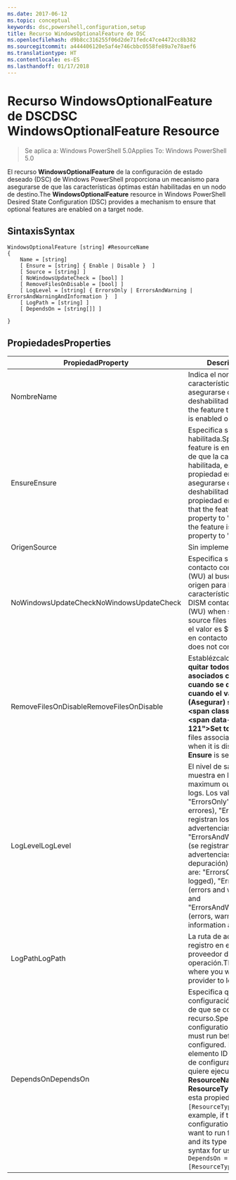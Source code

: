 ```yaml
---
ms.date: 2017-06-12
ms.topic: conceptual
keywords: dsc,powershell,configuration,setup
title: Recurso WindowsOptionalFeature de DSC
ms.openlocfilehash: d9b8cc316255f06d2de71fedc47ce4472cc8b382
ms.sourcegitcommit: a444406120e5af4e746cbbc0558fe89a7e78aef6
ms.translationtype: HT
ms.contentlocale: es-ES
ms.lasthandoff: 01/17/2018
---
```

# <a name="dsc-windowsoptionalfeature-resource"></a><span data-ttu-id="04691-103">Recurso WindowsOptionalFeature de DSC</span><span class="sxs-lookup"><span data-stu-id="04691-103">DSC WindowsOptionalFeature Resource</span></span>

> <span data-ttu-id="04691-104">Se aplica a: Windows PowerShell 5.0</span><span class="sxs-lookup"><span data-stu-id="04691-104">Applies To: Windows PowerShell 5.0</span></span>

<span data-ttu-id="04691-105">El recurso **WindowsOptionalFeature** de la configuración de estado deseado (DSC) de Windows PowerShell proporciona un mecanismo para asegurarse de que las características óptimas están habilitadas en un nodo de destino.</span><span class="sxs-lookup"><span data-stu-id="04691-105">The **WindowsOptionalFeature** resource in Windows PowerShell Desired State Configuration (DSC) provides a mechanism to ensure that optional features are enabled on a target node.</span></span>

## <a name="syntax"></a><span data-ttu-id="04691-106">Sintaxis</span><span class="sxs-lookup"><span data-stu-id="04691-106">Syntax</span></span>

```
WindowsOptionalFeature [string] #ResourceName
{
    Name = [string]
    [ Ensure = [string] { Enable | Disable }  ]
    [ Source = [string] ]
    [ NoWindowsUpdateCheck = [bool] ]
    [ RemoveFilesOnDisable = [bool] ]
    [ LogLevel = [string] { ErrorsOnly | ErrorsAndWarning | ErrorsAndWarningAndInformation }  ]
    [ LogPath = [string] ]
    [ DependsOn = [string[]] ]
    
}
```

## <a name="properties"></a><span data-ttu-id="04691-107">Propiedades</span><span class="sxs-lookup"><span data-stu-id="04691-107">Properties</span></span>

|  <span data-ttu-id="04691-108">Propiedad</span><span class="sxs-lookup"><span data-stu-id="04691-108">Property</span></span>  |  <span data-ttu-id="04691-109">Descripción</span><span class="sxs-lookup"><span data-stu-id="04691-109">Description</span></span>   | 
|---|---| 
| <span data-ttu-id="04691-110">Nombre</span><span class="sxs-lookup"><span data-stu-id="04691-110">Name</span></span>| <span data-ttu-id="04691-111">Indica el nombre de la característica que desea asegurarse de que está habilitada o deshabilitada.</span><span class="sxs-lookup"><span data-stu-id="04691-111">Indicates the name of the feature that you want to ensure is enabled or disabled.</span></span>| 
| <span data-ttu-id="04691-112">Ensure</span><span class="sxs-lookup"><span data-stu-id="04691-112">Ensure</span></span>| <span data-ttu-id="04691-113">Especifica si la característica está habilitada.</span><span class="sxs-lookup"><span data-stu-id="04691-113">Specifies whether the feature is enabled.</span></span> <span data-ttu-id="04691-114">Para asegurarse de que la característica está habilitada, establezca esta propiedad en "Enable"; para asegurarse de que está deshabilitada, establezca la propiedad en "Disable".</span><span class="sxs-lookup"><span data-stu-id="04691-114">To ensure that the feature is enabled, set this property to "Enable" To ensure that the feature is disabled, set the property to "Disable".</span></span>|
| <span data-ttu-id="04691-115">Origen</span><span class="sxs-lookup"><span data-stu-id="04691-115">Source</span></span>| <span data-ttu-id="04691-116">Sin implementar.</span><span class="sxs-lookup"><span data-stu-id="04691-116">Not implemented.</span></span>|
| <span data-ttu-id="04691-117">NoWindowsUpdateCheck</span><span class="sxs-lookup"><span data-stu-id="04691-117">NoWindowsUpdateCheck</span></span>| <span data-ttu-id="04691-118">Especifica si DISM se pone en contacto con Windows Update (WU) al buscar los archivos de origen para habilitar una característica.</span><span class="sxs-lookup"><span data-stu-id="04691-118">Specifies whether DISM contacts Windows Update (WU) when searching for the source files to enable a feature.</span></span> <span data-ttu-id="04691-119">Si el valor es $true, DISM no se pone en contacto con WU.</span><span class="sxs-lookup"><span data-stu-id="04691-119">If $true, DISM does not contact WU.</span></span>|
| <span data-ttu-id="04691-120">RemoveFilesOnDisable</span><span class="sxs-lookup"><span data-stu-id="04691-120">RemoveFilesOnDisable</span></span>| <span data-ttu-id="04691-121">Establézcalo en **$true** para quitar todos los archivos asociados con la característica cuando se deshabilite (es decir, cuando el valor de **Ensure** (Asegurar) sea "Absent").</span><span class="sxs-lookup"><span data-stu-id="04691-121">Set to **$true** to remove all files associated with the feature when it is disabled (that is, when **Ensure** is set to "Absent").</span></span>|
| <span data-ttu-id="04691-122">LogLevel</span><span class="sxs-lookup"><span data-stu-id="04691-122">LogLevel</span></span>| <span data-ttu-id="04691-123">El nivel de salida máximo que se muestra en los registros.</span><span class="sxs-lookup"><span data-stu-id="04691-123">The maximum output level shown in the logs.</span></span> <span data-ttu-id="04691-124">Los valores aceptados son: "ErrorsOnly" (solo se registran los errores), "ErrorsAndWarning" (se registran los errores y las advertencias) y "ErrorsAndWarningAndInformation" (se registran los errores, las advertencias y la información de depuración).</span><span class="sxs-lookup"><span data-stu-id="04691-124">The accepted values are: "ErrorsOnly" (only errors are logged), "ErrorsAndWarning" (errors and warnings are logged), and "ErrorsAndWarningAndInformation" (errors, warnings, and debug information are logged).</span></span>|
| <span data-ttu-id="04691-125">LogPath</span><span class="sxs-lookup"><span data-stu-id="04691-125">LogPath</span></span>| <span data-ttu-id="04691-126">La ruta de acceso al archivo de registro en el que desea que el proveedor de recursos registre la operación.</span><span class="sxs-lookup"><span data-stu-id="04691-126">The path to a log file where you want the resource provider to log the operation.</span></span>| 
| <span data-ttu-id="04691-127">DependsOn</span><span class="sxs-lookup"><span data-stu-id="04691-127">DependsOn</span></span>| <span data-ttu-id="04691-128">Especifica que debe ejecutarse la configuración de otro recurso antes de que se configure este recurso.</span><span class="sxs-lookup"><span data-stu-id="04691-128">Specifies that the configuration of another resource must run before this resource is configured.</span></span> <span data-ttu-id="04691-129">Por ejemplo, si el elemento ID del bloque del script de configuración del recurso que quiere ejecutar primero es __ResourceName__ y su tipo es __ResourceType__, la sintaxis para usar esta propiedad es `DependsOn = "[ResourceType]ResourceName"`.</span><span class="sxs-lookup"><span data-stu-id="04691-129">For example, if the ID of the resource configuration script block that you want to run first is __ResourceName__ and its type is __ResourceType__, the syntax for using this property is `DependsOn = "[ResourceType]ResourceName"`.</span></span>| 
 



